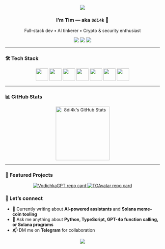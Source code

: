 <!-- 🌊────────────────────────── HEADER BANNER ────────────────────────── -->
<p align="center">
  <img src="https://capsule-render.vercel.app/api?type=waving&color=gradient&text=Hello!&height=100&section=header"/>
</p>

<h3 align="center">I’m Tim — aka <code>8di4k</code> 👋</h3>
<p align="center">
  Full-stack dev • AI tinkerer • Crypto&nbsp;&amp;&nbsp;security enthusiast
</p>

<p align="center">
  <a href="https://t.me/vdi4k"><img src="https://img.shields.io/badge/Telegram-0088CC?logo=telegram&logoColor=white" /></a>
  <a href="https://x.com/8di4k"><img src="https://img.shields.io/badge/X-000000?logo=x&logoColor=white" /></a>
  <a href="mailto:8di4k@pm.me"><img src="https://img.shields.io/badge/Email-D14836?logo=gmail&logoColor=white" /></a>
</p>

---

### 🛠 Tech Stack
<p align="center">
  <img src="https://cdn.jsdelivr.net/gh/devicons/devicon/icons/python/python-original.svg" height="40" />
  <img src="https://cdn.jsdelivr.net/gh/devicons/devicon/icons/javascript/javascript-original.svg" height="40" />
  <img src="https://cdn.jsdelivr.net/gh/devicons/devicon/icons/typescript/typescript-original.svg" height="40" />
  <img src="https://cdn.jsdelivr.net/gh/devicons/devicon/icons/react/react-original.svg" height="40" />
  <img src="https://cdn.jsdelivr.net/gh/devicons/devicon/icons/nextjs/nextjs-original.svg" height="40" />
  <img src="https://cdn.jsdelivr.net/gh/devicons/devicon/icons/mongodb/mongodb-original.svg" height="40" />
  <img src="https://cdn.jsdelivr.net/gh/devicons/devicon/icons/solidity/solidity-original.svg" height="40" />
</p>

---

### 📊 GitHub Stats
<p align="center">
  <a href="https://github.com/8di4k">
    <img
      alt="8di4k's GitHub Stats"
      height="175"
      src="https://github-readme-stats.vercel.app/api/top-langs/?username=8di4k&layout=donut&theme=tokyonight"
    />
  </a>
</p>

---
### 🚀 Featured Projects
<p align="center">

  <!-- VodichkaGPT -->
  <a href="https://github.com/8di4k/VodichkaGPT">
    <img
      src="https://github-readme-stats.vercel.app/api/pin/?username=8di4k&repo=VodichkaGPT&theme=tokyonight"
      alt="VodichkaGPT repo card"
    />
  </a>

  <!-- TGAvatar -->
  <a href="https://github.com/8di4k/TGAvatar">
    <img
      src="https://github-readme-stats.vercel.app/api/pin/?username=8di4k&repo=TGAvatar&theme=tokyonight"
      alt="TGAvatar repo card"
    />
  </a>

</p>


### 🤝 Let’s connect
- 📝 Currently writing about **AI-powered assistants** and **Solana meme-coin tooling**  
- 💬 Ask me anything about **Python, TypeScript, GPT-4o function calling, or Solana programs**  
- 📬 DM me on **Telegram** for collaboration

<!-- 🌊─────── FOOTER WAVE ─────── -->
<p align="center">
  <img src="https://capsule-render.vercel.app/api?type=waving&color=gradient&height=100&section=footer" />
</p>

